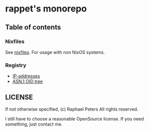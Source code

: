 # rappet's monorepo

## Table of contents

### Nixfiles

See [nixfiles](nixfiles/README.md). For usage with non NixOS systems.

### Registry

- [IP-addresses](./registry/inet.md)
- [ASN.1 OID tree](./registry/oid.md)

## LICENSE

If not otherwise specified, (c) Raphael Peters All rights reserved.

I still have to choose a reasonable OpenSource license. If you need something, just contact me.

